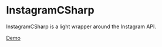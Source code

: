 InstagramCSharp
===============

InstagramCSharp is a light wrapper around the Instagram API.

[Demo](http://jsfiddle.net/ysinjab/K4jLy/7/)
